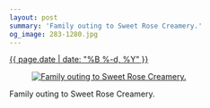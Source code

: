 ```yaml
---
layout: post
summary: 'Family outing to Sweet Rose Creamery.'
og_image: 283-1280.jpg
---
```


<p>
 <time>
  <a href="/283">
   {{ page.date | date: "%B %-d, %Y" }}
  </a>
 </time>
 <a href="/283">
  <figure data-taken="2/3/2014">
   <img alt="Family outing to Sweet Rose Creamery." sizes="(min-width: 700px) 50vw, calc(100vw - 2rem)" src="{{ site.assets_url }}/283-640.jpg" srcset="{{ site.assets_url }}/283-1280.jpg 1280w, {{ site.assets_url }}/283-960.jpg 960w, {{ site.assets_url }}/283-640.jpg 640w, {{ site.assets_url }}/283-320.jpg 320w"/>
  </figure>
 </a>
 <span>
  Family outing to Sweet Rose Creamery.
 </span>
</p>
